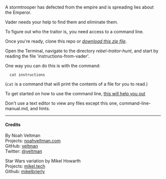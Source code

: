 A stormtrooper has defected from the empire and is spreading lies about the Emperor.

Vader needs your help to find them and eliminate them.

To figure out who the traitor is, you need access to a command line.

Once you're ready, clone this repo or *[download this zip file](https://github.com/veltman/clmystery/archive/master.zip).*

Open the Terminal, navigate to the directory *rebel-traitor-hunt*, and start by reading the file 'instructions-from-vader'.

One way you can do this is with the command:

      cat instructions

(`cat` is a command that will print the contents of a file for you to read.)

To get started on how to use the command line, [this will help you out](https://github.com/CodingForTheEmpire/command-line/blob/master/rebel-traitor-hunt/command-line-manual.md)

Don't use a text editor to view any files except this one, command-line-manual.md, and hints.

---

#### Credits

By Noah Veltman  
Projects: [noahveltman.com](http://noahveltman.com)  
GitHub: [veltman](https://github.com/veltman)  
Twitter: [@veltman](https://twitter.com/veltman)  

Star Wars variation by Mikel Howarth  
Projects: [mikel.tech](http://mikel.tech)   
Github: [mikelbrierly](https://github.com/mikelbrierly)   
